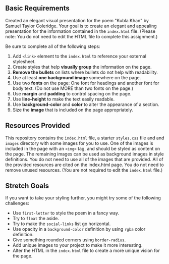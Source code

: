 Basic Requirements
------------

Created an elegant visual
presentation for the poem "Kubla Khan" by Samuel Taylor Coleridge. Your goal
is to create an elegant and appealing presentation for the information contained
in the `index.html` file. (Please note: You do not need to edit the HTML file to
complete this assignment.)

Be sure to complete all of the following steps:

1. Add `<link>` element to the `index.html` to reference your external stylesheet.
1. Create styles that help **visually group** the information on the page.
2. **Remove the bullets** on lists where bullets do not help with readability.
3. Use at least **one background image** somewhere on the page.
4. Use two **fonts** on the page: One font for headings and another font for body
   text. (Do not use MORE than two fonts on the page.)
5. Use **margin** and **padding** to control spacing on the page.
6. Use **line-height** to make the text easily readable.
7. Use **background-color** and **color** to alter the appearance of a section.
8. Size the **image** that is included on the page appropriately.

Resources Provided
------------------

This repository contains the ``index.html`` file, a starter ``styles.css`` file
and and ``images`` directory with some images for you to use. One of the images
is included in the page with an ``<img>`` tag, and should be styled as content
on the page. The remaining images can be used as background images in style
definitions. You do not need to use all of the images that are provided. All of
the provided resources are cited on the index.html page. You do not need to
remove unused resources. (You are not required to edit the ``index.html`` file.)

Stretch Goals
-------------

If you want to take your styling further, you might try some of the following
challenges:

* Use ``first-letter`` to style the poem in a fancy way.
* Try to ``float`` the aside.
* Try to make the ``social-links`` list go horizontal.
* Use opacity in a ``background-color`` definition by using ``rgba`` color
  definition.
* Give something rounded corners using ``border-radius``.
* Add unique images to your project to make it more interesting.
* Alter the HTML in the `index.html` file to create a more unique vision for the page.
